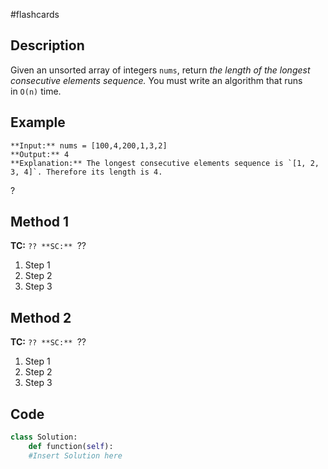 #flashcards 
## Description
Given an unsorted array of integers `nums`, return _the length of the longest consecutive elements sequence._
You must write an algorithm that runs in `O(n)` time.
## Example
```
**Input:** nums = [100,4,200,1,3,2]
**Output:** 4
**Explanation:** The longest consecutive elements sequence is `[1, 2, 3, 4]`. Therefore its length is 4.
```
?
## Method 1
**TC:** ``??
**SC:** ``?? 
1. Step 1
2. Step 2
3. Step 3
## Method 2
**TC:** ``??
**SC:** ``?? 
1. Step 1
2. Step 2
3. Step 3
## Code
```python
class Solution:
    def function(self):
    #Insert Solution here
```
<!--SR:!2022-09-02,1,230-->

